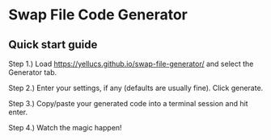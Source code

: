 # Swap File Code Generator

## Quick start guide

Step 1.) Load https://yellucs.github.io/swap-file-generator/ and select the Generator tab.

Step 2.) Enter your settings, if any (defaults are usually fine). Click generate.

Step 3.) Copy/paste your generated code into a terminal session and hit enter.

Step 4.) Watch the magic happen!
